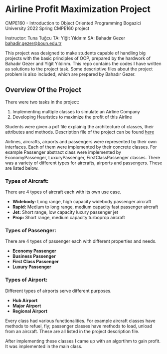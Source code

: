 # Airline Profit Maximization Project
CMPE160 - Introduction to Object Oriented Programming 
Bogazici University 2022 Spring CMPE160 project

Instructor: Tuna Tuğcu
TA: Yiğit Yıldırım
SA: Bahadır Gezer bahadir.gezer@boun.edu.tr

This project was designed to make students capable of handling big projects with the basic principles of OOP, prepared by the hardwork of Bahadır Gezer and Yiğit Yıldırım.
This repo contains the codes I have written as solutions to the project task. Some descriptive files about the project problem is also included, which are prepared by Bahadır Gezer.

## Overview Of the Project 
There were two tasks in the project:
1) Implementing multiple classes to simulate an Airline Company
2) Developing Heuristics to maximize the profit of this Airline

Students were given a pdf file explainig the architecture of classes, their attributes and methods. Description file of the project can be found [here](https://github.com/ArdaSaygan/CMPE160/files/9739265/p1_description.pdf)

Airlines, aircrafts, airports and passengers were represented by their own interfaces. Each of them were implemented by their concrete classes. For example  Passenger abstract class were implemented by EconomyPassenger, LuxuryPassenger, FirstClassPassenger classes. There was a variety of different types for aircrafts, airports and passengers. These are listed below.

### Types of Aircraft:
There are 4 types of aircraft each with its own use case. 

- **Widebody:** Long range, high capacity widebody passenger aircraft
- **Rapid:** Medium to long range, medium capacity fast passenger aircraft
- **Jet:** Short range, low capacity luxury passenger jet
- **Prop:** Short range, medium capacity turboprop aircraft

### Types of Passenger:
There are 4 types of passenger each with different properties and needs.

- **Economy Passenger**
- **Business Passenger**
- **First Class Passenger**
- **Luxury Passenger**

### Types of Airport:
Different types of airports serve different purposes.

- **Hub Airport**
- **Major Airport**
- **Regional Airport**

Every class had various functionalities. For example aircraft classes have methods to refuel, fly; passenger classes have methods to load, unload from an aircraft. These are all listed in the project description file.

After implementing these classes I came up with an algortihm to gain profit. It was implemented in the main class.
